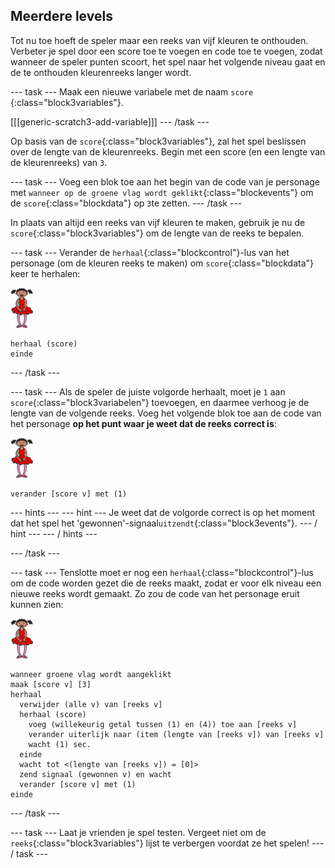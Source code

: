 ## Meerdere levels

Tot nu toe hoeft de speler maar een reeks van vijf kleuren te onthouden. Verbeter je spel door een score toe te voegen en code toe te voegen, zodat wanneer de speler punten scoort, het spel naar het volgende niveau gaat en de te onthouden kleurenreeks langer wordt.

\--- task \--- Maak een nieuwe variabele met de naam `score` {:class="block3variables"}.

[[[generic-scratch3-add-variable]]] \--- /task \---

Op basis van de `score`{:class="block3variables"}, zal het spel beslissen over de lengte van de kleurenreeks. Begin met een score (en een lengte van de kleurenreeks) van `3`.

\--- task \--- Voeg een blok toe aan het begin van de code van je personage met `wanneer op de groene vlag wordt geklikt`{:class="blockevents"} om de `score`{:class="blockdata"} op `3`te zetten. \--- /task \---

In plaats van altijd een reeks van vijf kleuren te maken, gebruik je nu de `score`{:class="block3variables"} om de lengte van de reeks te bepalen.

\--- task \--- Verander de `herhaal`{:class="blockcontrol"}-lus van het personage (om de kleuren reeks te maken) om `score`{:class="blockdata"} keer te herhalen:

![sprite](images/ballerina.png)

```blocks3
herhaal (score)
einde
```

\--- /task \---

\--- task \--- Als de speler de juiste volgorde herhaalt, moet je `1` aan `score`{:class="block3variabelen"} toevoegen, en daarmee verhoog je de lengte van de volgende reeks. Voeg het volgende blok toe aan de code van het personage **op het punt waar je weet dat de reeks correct is**:

![sprite](images/ballerina.png)

```blocks3
verander [score v] met (1)
```

\--- hints \--- \--- hint \--- Je weet dat de volgorde correct is op het moment dat het spel het 'gewonnen'-signaal`uitzendt`{:class="block3events"}. \--- / hint \--- \--- / hints \---

\--- /task \---

\--- task \--- Tenslotte moet er nog een `herhaal`{:class="blockcontrol"}-lus om de code worden gezet die de reeks maakt, zodat er voor elk niveau een nieuwe reeks wordt gemaakt. Zo zou de code van het personage eruit kunnen zien:

![balletdanseres](images/ballerina.png)

```blocks3
wanneer groene vlag wordt aangeklikt
maak [score v] [3]
herhaal 
  verwijder (alle v) van [reeks v]
  herhaal (score)
    voeg (willekeurig getal tussen (1) en (4)) toe aan [reeks v]
    verander uiterlijk naar (item (lengte van [reeks v]) van [reeks v]
    wacht (1) sec.
  einde
  wacht tot <(lengte van [reeks v]) = [0]>
  zend signaal (gewonnen v) en wacht
  verander [score v] met (1)
einde
```

\--- /task \---

\--- task \--- Laat je vrienden je spel testen. Vergeet niet om de `reeks`{:class="block3variables"} lijst te verbergen voordat ze het spelen! \--- / task \---